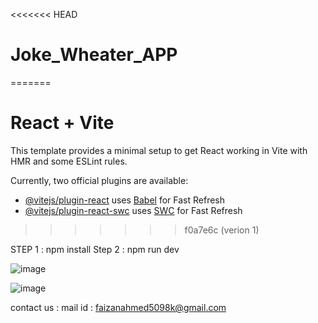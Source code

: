 <<<<<<< HEAD
# Joke_Wheater_APP
=======
# React + Vite

This template provides a minimal setup to get React working in Vite with HMR and some ESLint rules.

Currently, two official plugins are available:

- [@vitejs/plugin-react](https://github.com/vitejs/vite-plugin-react/blob/main/packages/plugin-react/README.md) uses [Babel](https://babeljs.io/) for Fast Refresh
- [@vitejs/plugin-react-swc](https://github.com/vitejs/vite-plugin-react-swc) uses [SWC](https://swc.rs/) for Fast Refresh
>>>>>>> f0a7e6c (verion 1)
>>>>
>>>>
STEP 1 : npm install 
Step 2 : npm run dev 



![image](https://github.com/user-attachments/assets/2fda2e0e-aa14-4feb-814c-2c1f012fdbea)

![image](https://github.com/user-attachments/assets/78eb6ba2-0726-4728-925f-a3994c53684c)

contact us : 
mail id : faizanahmed5098k@gmail.com
